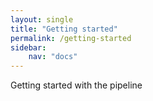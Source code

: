 ```yaml
---
layout: single
title: "Getting started"
permalink: /getting-started
sidebar:
    nav: "docs"
---
```


Getting started with the pipeline